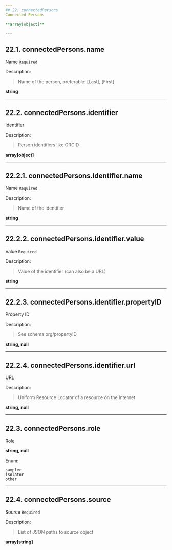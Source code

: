 ```yaml
---
## 22. connectedPersons
Connected Persons  

**array[object]**

---
```

## 22.1. connectedPersons.name
Name  `Required`

Description:
> Name of the person, preferable: [Last], [First]  

**string**

---
## 22.2. connectedPersons.identifier
Identifier  

Description:
> Person identifiers like ORCID  

**array[object]**

---
## 22.2.1. connectedPersons.identifier.name
Name  `Required`

Description:
> Name of the identifier  

**string**

---
## 22.2.2. connectedPersons.identifier.value
Value  `Required`

Description:
> Value of the identifier (can also be a URL)  

**string**

---
## 22.2.3. connectedPersons.identifier.propertyID
Property ID  

Description:
> See schema.org/propertyID  

**string, null**

---
## 22.2.4. connectedPersons.identifier.url
URL  

Description:
> Uniform Resource Locator of a resource on the Internet  

**string, null**

---
## 22.3. connectedPersons.role
Role  

**string, null**

Enum:

	sampler
	isolator
	other

---
## 22.4. connectedPersons.source
Source  `Required`

Description:
> List of JSON paths to source object  

**array[string]**
